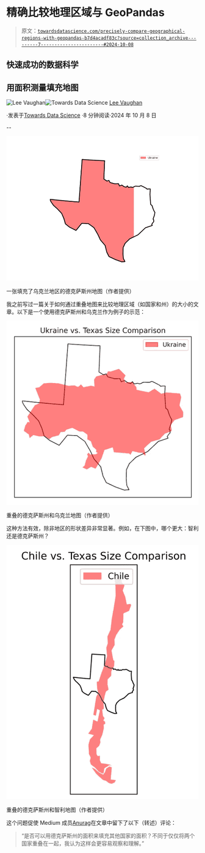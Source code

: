 # 精确比较地理区域与 GeoPandas

> 原文：[`towardsdatascience.com/precisely-compare-geographical-regions-with-geopandas-b7d4acadf83c?source=collection_archive---------7-----------------------#2024-10-08`](https://towardsdatascience.com/precisely-compare-geographical-regions-with-geopandas-b7d4acadf83c?source=collection_archive---------7-----------------------#2024-10-08)

## 快速成功的数据科学

## 用面积测量填充地图

[](https://medium.com/@lee_vaughan?source=post_page---byline--b7d4acadf83c--------------------------------)![Lee Vaughan](https://medium.com/@lee_vaughan?source=post_page---byline--b7d4acadf83c--------------------------------)[](https://towardsdatascience.com/?source=post_page---byline--b7d4acadf83c--------------------------------)![Towards Data Science](https://towardsdatascience.com/?source=post_page---byline--b7d4acadf83c--------------------------------) [Lee Vaughan](https://medium.com/@lee_vaughan?source=post_page---byline--b7d4acadf83c--------------------------------)

·发表于[Towards Data Science](https://towardsdatascience.com/?source=post_page---byline--b7d4acadf83c--------------------------------) ·8 分钟阅读·2024 年 10 月 8 日

--

![](img/8aab25a05ffe348b4fa8989959ca6806.png)

一张填充了乌克兰地区的德克萨斯州地图（作者提供）

我之前写过一篇关于如何通过重叠地图来比较地理区域（如国家和州）的大小的文章。以下是一个使用德克萨斯州和乌克兰作为例子的示范：

![](img/ddf223a2e12fc959ffcdc79a4359d217.png)

重叠的德克萨斯州和乌克兰地图（作者提供）

这种方法有效，除非地区的形状差异非常显著。例如，在下图中，哪个更大：智利还是德克萨斯州？

![](img/7df368de887d844360ec10c4cef3ae1b.png)

重叠的德克萨斯州和智利地图（作者提供）

这个问题促使 Medium 成员[Anurag](https://medium.com/@gusainanurag58)在文章中留下了以下（转述）评论：

> “是否可以用德克萨斯州的面积来填充其他国家的面积？不同于仅仅将两个国家重叠在一起，我认为这样会更容易观察和理解。”
